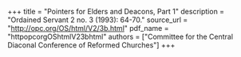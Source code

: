 +++
title = "Pointers for Elders and Deacons, Part 1"
description = "Ordained Servant 2 no. 3 (1993): 64-70."
source_url = "http://opc.org/OS/html/V2/3b.html"
pdf_name = "httpopcorgOShtmlV23bhtml"
authors = ["Committee for the Central Diaconal Conference of Reformed Churches"]
+++
